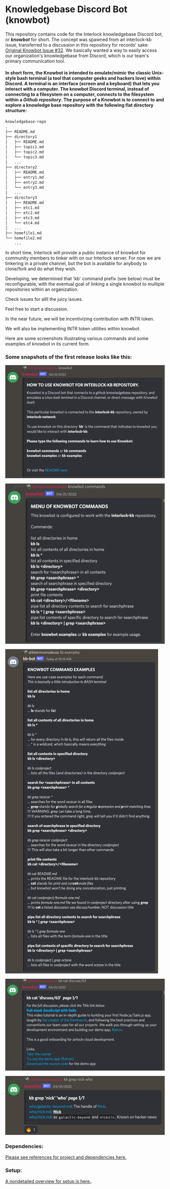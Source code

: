 
# Knowledgebase Discord Bot (knowbot)

This repository contains code for the Interlock knowledgebase Discord bot, or **_knowbot_** for short. The concept was spawned from an interlock-kb issue, transferred to a discussion in this repository for records' sake: [Original Knowbot Issue #32](https://github.com/interlock-network/knowbot/discussions/32). We basically wanted a way to easily access our organization's knowledgebase from Discord, which is our team's primary communication tool.

#### In short form, the Knowbot is intended to emulate/mimic the classic Unix-style bash terminal (a tool that computer geeks and hackers love) within Discord. A terminal is an interface (screen and a keyboard) that lets you interact with a computer. The knowbot Discord terminal, instead of connecting to a filesystem on a computer, connects to the filesystem within a _Github repository_. The purpose of a Knowbot is to connect to and explore a knowledge base repository with the following flat directory structure:

```
knowledgebase-repo
.
├── README.md
├── directory1
│   ├── README.md
│   ├── topic1.md
│   ├── topic2.md
│   └── topic3.md
|	...
├── directory2
│   ├── README.md
│   ├── entry1.md
│   ├── entry2.md
│   └── entry3.md
|	...
├── directory3
│   ├── README.md
│   ├── etc1.md
│   ├── etc2.md
│   ├── etc3.md
│   └── etc4.md
|	...
├── homefile1.md
└── homefile2.md
    ...
```
In short time, Interlock will provide a public instance of knowbot for community members to tinker with on our Interlock server. For now we are tinkering in a private channel, but the bot is available for anybody to clone/fork and do what they wish.

Developing, we determined that 'kb' command prefix (see below) must be reconfigurable, with the eventual goal of linking a single knowbot to multiple repositories within an organization.

Check issues for allll the juicy issues.

Feel free to start a discussion.

In the near future, we will be incentivizing contribution with INTR token.

We will also be implementing INTR token utilities within knowbot.

Here are some screenshots illustrating various commands and some examples of knowbot in its current form.

### Some snapshots of the first release looks like this:

![](./REPOSTUFF/readme1.png)

![](./REPOSTUFF/readme2.png)

![](./REPOSTUFF/readme3.png)

![](./REPOSTUFF/readme4.png)

![](./REPOSTUFF/readme5.png)


### Dependencies:

[Please see references for project and dependencies here.](./REFERENCES.md)

### Setup:

[A nondetailed overview for setup is here.](./SETUP.md).


